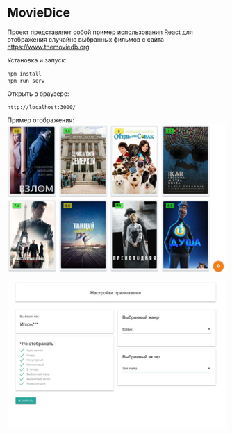 # MovieDice

Проект представляет собой пример использования React для отображения случайно выбранных фильмов с сайта https://www.themoviedb.org

Установка и запуск:

```
npm install
npm run serv
```

Открыть в браузере:

```
http://localhost:3000/
```

Пример отображения:
![Экран 1](screenshots/screenshot1.jpg)

![Экран 2](screenshots/screenshot2.jpg)
